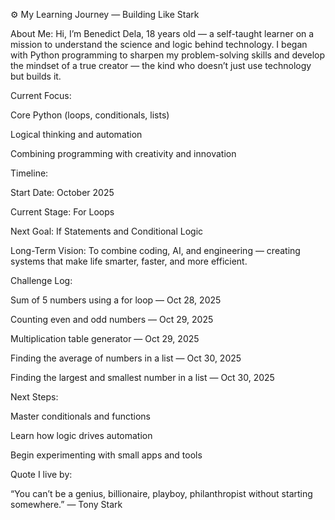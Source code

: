 ⚙️ My Learning Journey — Building Like Stark

About Me:
Hi, I’m Benedict Dela, 18 years old — a self-taught learner on a mission to understand the science and logic behind technology.
I began with Python programming to sharpen my problem-solving skills and develop the mindset of a true creator — the kind who doesn’t just use technology but builds it.

Current Focus:

Core Python (loops, conditionals, lists)

Logical thinking and automation

Combining programming with creativity and innovation

Timeline:

Start Date: October 2025

Current Stage: For Loops

Next Goal: If Statements and Conditional Logic

Long-Term Vision: To combine coding, AI, and engineering — creating systems that make life smarter, faster, and more efficient.

Challenge Log:

Sum of 5 numbers using a for loop — Oct 28, 2025

Counting even and odd numbers — Oct 29, 2025

Multiplication table generator — Oct 29, 2025

Finding the average of numbers in a list — Oct 30, 2025

Finding the largest and smallest number in a list — Oct 30, 2025

Next Steps:

Master conditionals and functions

Learn how logic drives automation

Begin experimenting with small apps and tools

Quote I live by:

“You can’t be a genius, billionaire, playboy, philanthropist without starting somewhere.”
— Tony Stark
